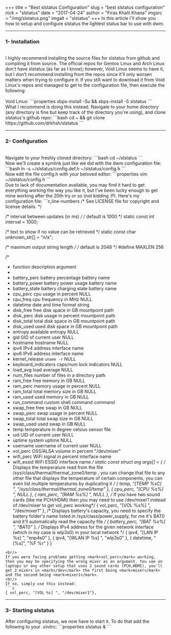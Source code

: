 +++
title = "Best slstatus Configuration"
slug = "best slstatus configuration"
nick = "slstatus"
date = "2017-04-24"
author = "Firas Khalil Khana"
imgsrc = "/img/slstatus.png"
imgalt = "slstatus"
+++
In this article I'll show you how to setup and configure slstatus the lightest status bar to use with dwm.
<br/>
<hr/>
<h3 id="Installation">1- Installation</h3>
<br/>
I highly recommend installing the source files for slstatus from github and compiling it from source. The official repos for Gentoo Linux and Arch Linux don't have slstatus (as far as I know); however, Void Linux seems to have it, but I don't recommend installing from the repos since it'll only worsen matters when trying to configure it. If you still want to download it from Void Linux's repos and managed to get to the configuration file, then execute the following:
<br/>
<br/>
Void Linux:
```properties
xbps-install -Su && xbps-install -S slstatus
```
<br/>
What I recommend is doing this instead. Navigate to your home directory (any directory is fine but keep track of the directory you're using), and clone slstatus's github repo:
```bash
cd ~ && git clone https://github.com/drkhsh/slstatus
```
<hr/>
<h3 id="Configuration">2- Configuration</h3>
<br/>
Navigate to your freshly cloned directory:
```bash
cd ~/slstatus
```
<br/>
Now we'll create a symlink just like we did with the dwm configuration file:
```bash
ln -s ~/slstatus/config.def.h ~/slstatus/config.h
```
<br/>
Now edit the file config.h with your beloved editor:
```properties
vim ~/slstatus/config.h
```
<br/>
Due to lack of documentation available, you may find it hard to get everything working the way you like it, but I've been lucky enough to get mine working after the 20th try or so (not kidding :P). Here's my configuration file:
```c,line-numbers
/* See LICENSE file for copyright and license details. */

/* interval between updates (in ms) */
/* default is 1000 */
static const int interval = 1000;

/* text to show if no value can be retrieved */
static const char unknown_str[] = "n/a";

/* maximum output string length */
/* default is 2048 */
#define MAXLEN 256

/*
 * function             description                     argument
 *
 * battery_perc         battery percentage              battery name
 * battery_power        battery power usage             battery name
 * battery_state        battery charging state          battery name
 * cpu_perc             cpu usage in percent            NULL
 * cpu_freq             cpu frequency in MHz            NULL
 * datetime             date and time                   format string
 * disk_free            free disk space in GB           mountpoint path
 * disk_perc            disk usage in percent           mountpoint path
 * disk_total           total disk space in GB          mountpoint path
 * disk_used            used disk space in GB           mountpoint path
 * entropy              available entropy               NULL
 * gid                  GID of current user             NULL
 * hostname             hostname                        NULL
 * ipv4                 IPv4 address                    interface name
 * ipv6                 IPv6 address                    interface name
 * kernel_release       `uname -r`                      NULL
 * keyboard_indicators  caps/num lock indicators        NULL
 * load_avg             load average                    NULL
 * num_files            number of files in a directory  path
 * ram_free             free memory in GB               NULL
 * ram_perc             memory usage in percent         NULL
 * ram_total            total memory size in GB         NULL
 * ram_used             used memory in GB               NULL
 * run_command          custom shell command            command
 * swap_free            free swap in GB                 NULL
 * swap_perc            swap usage in percent           NULL
 * swap_total           total swap size in GB           NULL
 * swap_used            used swap in GB                 NULL
 * temp                 temperature in degree celsius   sensor file
 * uid                  UID of current user             NULL
 * uptime               system uptime                   NULL
 * username             username of current user        NULL
 * vol_perc             OSS/ALSA volume in percent      "/dev/mixer"
 * wifi_perc            WiFi signal in percent          interface name
 * wifi_essid           WiFi ESSID                      interface name
 */
static const struct arg args[] = {
  /* Displays the temperature read from the file /sys/class/thermal/thermal_zone0/temp , you can change that file
     to any other file that displays the temperature of certain components, you can even list multiple
     temperatures by duplicating it */ 
    { temp, "[TEMP %sC] ", "/sys/class/thermal/thermal_zone0/temp" },
	{ cpu_perc, "[CPU %s%] ", NULL },
	{ ram_perc, "[RAM %s%] ", NULL },
  /* If you have two sound cards (like me PCH/HDMI) then you may need to use /dev/mixer1 instead of /dev/mixer to get vol_perc working*/
	{ vol_perc, "[VOL %s%] ", "/dev/mixer1" },
  /* Displays battery's capacity, you need to specify the battery folder's name listed in /sys/class/power_supply,
     for me it's BAT0 and it'll automatically read the capacity file */
	{ battery_perc, "[BAT %s%] ", "BAT0" },
  /* Displays IPv4 address for the given network interface (which in my case is wlp3s0) in your local network */
	{ ipv4, "[LAN IP %s] ", "enp4s0" },
	{ ipv4, "[WLAN IP %s] ", "wlp3s0" },
	{ datetime, "[%s]", "%F %r" }
}
```
<br/>
If you were facing problems getting <mark>vol_perc</mark> working, then you may be specifying the wrong mixer as an argument. You see on laptops or any other setup that uses 2 sound cards (PCH,HDMI), you'll get 2 mixers in <mark>/dev</mark> the first being <mark>mixer</mark> and the second being <mark>mixer1</mark>.
<br/>
If so, simply use this instead:
```c
{ vol_perc, "[VOL %s] ", "/dev/mixer1"},
```
<hr/>
<h3 id="Starting_slstatus">3- Starting slstatus</h3>
After configuring slstatus, we now have to start it. To do that add the following to your .xinitrc:
```properties
slstatus &
```

